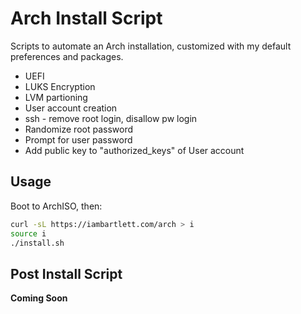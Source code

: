 # Arch Install Script
Scripts to automate an Arch installation, customized with my default preferences and packages.

* UEFI
* LUKS Encryption
* LVM partioning
* User account creation
* ssh - remove root login, disallow pw login
* Randomize root password
* Prompt for user password
* Add public key to "authorized_keys" of User account

## Usage

Boot to ArchISO, then:

```bash
curl -sL https://iambartlett.com/arch > i
source i
./install.sh
```

## Post Install Script

**Coming Soon**
